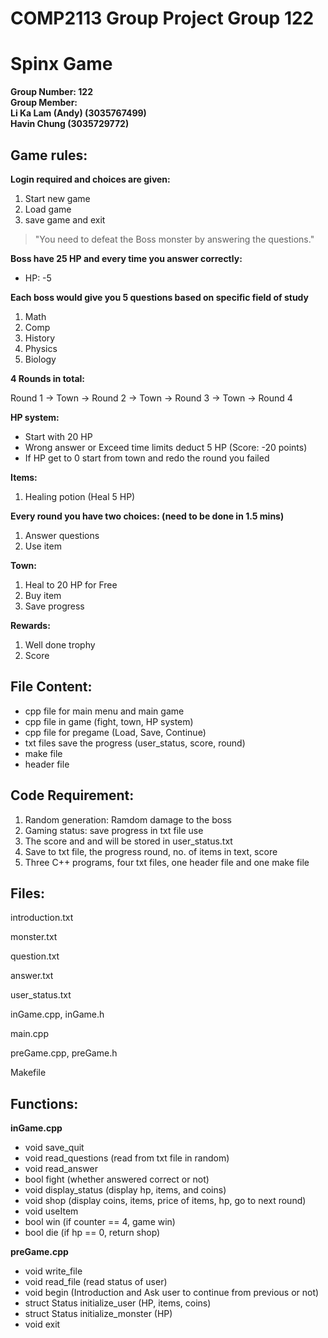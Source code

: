 # COMP2113 Group Project Group 122
# Spinx Game

__Group Number: 122__ <br/>
__Group Member: <br/>
Li Ka Lam (Andy) (3035767499) <br/>
Havin Chung (3035729772)__

## Game rules:
__Login required and choices are given:__
1) Start new game
2) Load game
3) save game and exit

> "You need to defeat the Boss monster by answering the questions."

__Boss have 25 HP and every time you answer correctly:__ <br/>
- HP: -5

__Each boss would give you 5 questions based on specific field of study__
1) Math
2) Comp
3) History
4) Physics
5) Biology

__4 Rounds in total:__

Round 1 -> Town -> Round 2 -> Town -> Round 3 -> Town -> Round 4

__HP system:__
- Start with 20 HP
- Wrong answer or Exceed time limits deduct 5 HP (Score: -20 points)
- If HP get to 0 start from town and redo the round you failed

__Items:__
1) Healing potion (Heal 5 HP)

__Every round you have two choices: (need to be done in 1.5 mins)__
1) Answer questions
2) Use item

__Town:__
1) Heal to 20 HP for Free
2) Buy item
3) Save progress

__Rewards:__
1) Well done trophy
2) Score

## File Content:
- cpp file for main menu and main game
- cpp file in game (fight, town, HP system)
- cpp file for pregame (Load, Save, Continue)
- txt files save the progress (user_status, score, round)
- make file
- header file

## Code Requirement:
1) Random generation: Ramdom damage to the boss
2) Gaming status: save progress in txt file use <fstream>
3) The score and and will be stored in user_status.txt
4) Save to txt file, the progress round, no. of items in text, score
5) Three C++ programs, four txt files, one header file and one make file

## Files:

introduction.txt

monster.txt
  
question.txt

answer.txt
  
user_status.txt

inGame.cpp, inGame.h

main.cpp

preGame.cpp, preGame.h

Makefile
  
## Functions:

__inGame.cpp__
- void save_quit
- void read_questions (read from txt file in random)
- void read_answer
- bool fight (whether answered correct or not)
- void display_status (display hp, items, and coins)
- void shop (display coins, items, price of items, hp, go to next round)
- void useItem
- bool win (if counter == 4, game win)
- bool die (if hp == 0, return shop)
  
__preGame.cpp__
- void write_file
- void read_file (read status of user)
- void begin (Introduction and Ask user to continue from previous or not)
- struct Status initialize_user (HP, items, coins)
- struct Status initialize_monster (HP)
- void exit
